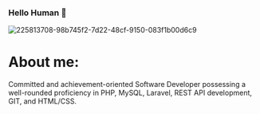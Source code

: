 ### Hello Human 👋

![225813708-98b745f2-7d22-48cf-9150-083f1b00d6c9](https://github.com/raiviskk/raiviskk/assets/104743500/97ac71ef-bf99-48a5-9f50-6e5c617249ef)
<h1>About me:</h1>
<p>Committed and achievement-oriented Software Developer possessing a well-rounded proficiency in PHP, MySQL, Laravel, REST API development, GIT, and HTML/CSS.</p>
<!--
**raiviskk/raiviskk** is a ✨ _special_ ✨ repository because its `README.md` (this file) appears on your GitHub profile.

Here are some ideas to get you started:

- 🔭 I’m currently working on ...
- 🌱 I’m currently learning ...
- 👯 I’m looking to collaborate on ...
- 🤔 I’m looking for help with ...
- 💬 Ask me about ...
- 📫 How to reach me: ...
- 😄 Pronouns: ...
- ⚡ Fun fact: ...
-->
